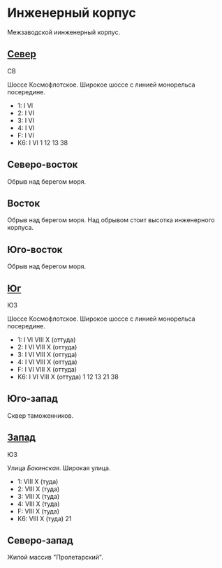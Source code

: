 # Инженерный корпус

Межзаводской иинженерный корпус.

## [Север](./590025.md)

СВ

Шоссе Космофлотское.
Широкое шоссе с линией монорельса посередине.

* 1:    I   VI
* 2:    I   VI
* 3:    I   VI
* 4:    I   VI
* F:    I   VI
* K6:   I   VI
        1   12  13  38

## Северо-восток

Обрыв над берегом моря.

## Восток

Обрыв над берегом моря. Над обрывом стоит высотка инженерного корпуса.

## Юго-восток

Обрыв над берегом моря.

## [Юг](./590045.md)

ЮЗ

Шоссе Космофлотское.
Широкое шоссе с линией монорельса посередине.

* 1:    I   VI  VIII    X (оттуда)
* 2:    I   VI  VIII    X (оттуда)
* 3:    I   VI  VIII    X (оттуда)
* 4:    I   VI  VIII    X (оттуда)
* F:    I   VI  VIII    X (оттуда)
* K6:   I   VI  VIII    X (оттуда)
        1   12  13  21  38

## Юго-запад

Сквер таможенников.

## [Запад](./560040.md)

ЮЗ

Улица *Бакинская*.
Широкая улица.

* 1:    VIII    X (туда)
* 2:    VIII    X (туда)
* 3:    VIII    X (туда)
* 4:    VIII    X (туда)
* F:    VIII    X (туда)
* K6:   VIII    X (туда)
        21

## Северо-запад

Жилой массив "Пролетарский".

